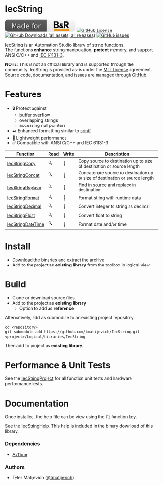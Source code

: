# IecString

[![Made for B&R](https://raw.githubusercontent.com/hilch/BandR-badges/dfd5e264d7d2dd369fd37449605673f779db437d/Made-For-BrAutomation.svg)](https://www.br-automation.com)
[![GitHub License](https://img.shields.io/github/license/tmatijevich/IecString)](https://github.com/tmatijevich/IecString?tab=MIT-1-ov-file#MIT-1-ov-file)
[![GitHub Downloads (all assets, all releases)](https://img.shields.io/github/downloads/tmatijevich/IecString/total)](https://github.com/tmatijevich/IecString/releases/latest/download/IecString.zip)
[![GitHub issues](https://img.shields.io/github/issues-raw/tmatijevich/IecString)](https://github.com/tmatijevich/IecString/issues)

IecString is an [Automation Studio](https://www.br-automation.com/en-us/products/software/automation-software/automation-studio/) library of string functions.  
The functions **enhance** string manipulation, **protect** memory, and support ANSI C/C++ and [IEC 61131-3](https://en.wikipedia.org/wiki/IEC_61131-3).

**NOTE**: This is not an official library and is supported through the community.  IecString is provided as-is under the [MIT License](https://mit-license.org/) agreement.  Source code, documentation, and issues are managed through [GitHub](https://github.com/tmatijevich/IecString).

# Features

* :lock: Protect against
    * buffer overflow
    * overlapping strings
    * accessing null pointers
* :black_nib: Enhanced formatting similar to [printf](https://cplusplus.com/reference/cstdio/printf/)
* :rocket: Lightweight performance
* :white_check_mark: Compatible with ANSI C/C++ and IEC 61131-3


Function | Read | Write | Description
---|---|---|---
[IecStringCopy](https://github.com/tmatijevich/IecString/blob/main/IecString.fun#L2) | :mag: | :memo: | Copy source to destination up to size of destination or source length
[IecStringConcat](https://github.com/tmatijevich/IecString/blob/main/IecString.fun#L10) | :mag: | :memo: | Concatenate source to destination up to size of destination or source length
[IecStringReplace](https://github.com/tmatijevich/IecString/blob/main/IecString.fun#L18) | :mag: | :memo: | Find in source and replace in destination
[IecStringFormat](https://github.com/tmatijevich/IecString/blob/main/IecString.fun#L28) | :mag: | :memo: | Format string with runtime data
[IecStringDecimal](https://github.com/tmatijevich/IecString/blob/main/IecString.fun#L37) | :mag: | :memo: | Convert integer to string as decimal
[IecStringFloat](https://github.com/tmatijevich/IecString/blob/main/IecString.fun#L47) | :mag: | :memo: | Convert float to string
[IecStringDateTime](https://github.com/tmatijevich/IecString/blob/main/IecString.fun#L58) | :mag: | :memo: | Format date and/or time

# Install

- [Download](https://github.com/tmatijevich/IecString/releases/latest/download/IecString.zip) the binaries and extract the archive
- Add to the project as **existing library** from the toolbox in logical view

# Build

- Clone or download source files
- Add to the project as **existing library**
    - Option to add as **reference**

Alternatively, add as submodule to an existing project repository.

```
cd <repository>
git submodule add https://github.com/tmatijevich/IecString.git <project>/Logical/Libraries/IecString
```

Then add to project as **existing library**.

# Performance & Unit Tests

See the [IecStringProject](https://github.com/tmatijevich/IecStringProject) for all function unit tests and hardware performance tests.

# Documentation

Once installed, the help file can be view using the `F1` function key.

See the [IecStringHelp](https://github.com/tmatijevich/IecStringHelp).  This help is included in the binary download of this library.

### Dependencies

- [AsTime](https://help.br-automation.com/#/en/4/libraries%2Fastime%2Fastime.html)

### Authors

- Tyler Matijevich ([@tmatijevich](https://github.com/tmatijevich))
